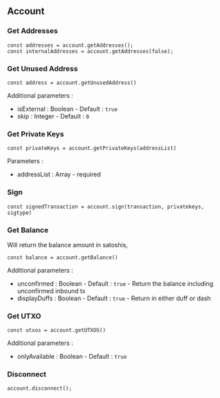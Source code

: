 ## Account

### Get Addresses

```
const addresses = account.getAddresses();
const internalAddresses = account.getAddresses(false);
```


### Get Unused Address

`const address = account.getUnusedAddress()`

Additional parameters :
 - isExternal : Boolean - Default : `true`
 - skip : Integer - Default : `0`

### Get Private Keys

`const privateKeys = account.getPrivateKeys(addressList)`

Parameters :
- addressList : Array<String> - required

### Sign

`const signedTransaction = account.sign(transaction, privatekeys, sigtype)`

### Get Balance

Will return the balance amount in satoshis,

`const balance = account.getBalance()`


Additional parameters :
 - unconfirmed : Boolean - Default : `true` - Return the balance including unconfirmed inbound tx
 - displayDuffs : Boolean - Default : `true` - Return in either duff or dash

### Get UTXO

`const utxos = account.getUTXOS()`

Additional parameters :
 - onlyAvailable : Boolean - Default : `true`

### Disconnect

```
account.disconnect();
```
